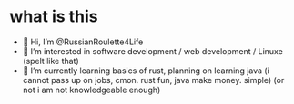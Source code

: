 # what is this
- 👋 Hi, I’m @RussianRoulette4Life
- 👀 I’m interested in software development / web development / Linuxe (spelt like that)
- 🌱 I’m currently learning basics of rust, planning on learning java (i cannot pass up on jobs, cmon. rust fun, java make money. simple) (or not i am not knowledgeable enough)



<!---
RussianRoulette4Life/RussianRoulette4Life is a ✨ special ✨ repository because its `README.md` (this file) appears on your GitHub profile.
You can click the Preview link to take a look at your changes.
--->
